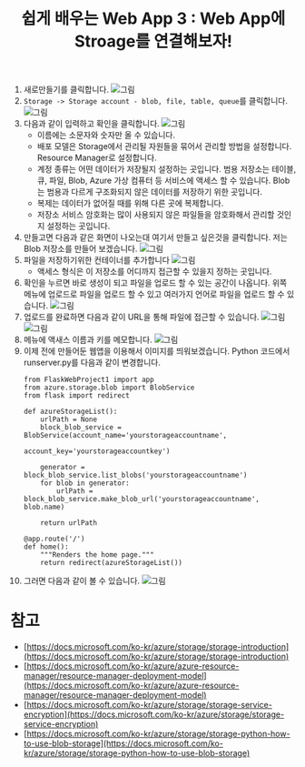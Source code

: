 ﻿---
layout: post
title: "쉽게 배우는 Web App 3 : Web App에 Stroage를 연결해보자!"
tag: [webapp]
---

1. 새로만들기를 클릭합니다.
![그림](https://azureforbeginner.blob.core.windows.net/images/login_success.png)
2. `Storage -> Storage account - blob, file, table, queue`를 클릭합니다.
![그림](https://azureforbeginner.blob.core.windows.net/images/webapp-srotage.PNG)
3. 다음과 같이 입력하고 확인을 클릭합니다.
![그림](https://azureforbeginner.blob.core.windows.net/images/storage-create.PNG)
	* 이름에는 소문자와 숫자만 올 수 있습니다.
	* 배포 모델은 Storage에서 관리될 자원들을 묶어서 관리할 방법을 설정합니다. Resource Manager로 설정합니다.
	* 계정 종류는 어떤 데이터가 저장될지 설정하는 곳입니다. 범용 저장소는 테이블, 큐, 파일, Blob, Azure 가상 컴퓨터 등 서비스에 액세스 할 수 있습니다. Blob는 범용과 다르게 구조화되지 않은 데이터를 저장하기 위한 곳입니다.
	* 복제는 데이터가 없어질 때를 위해 다른 곳에 복제합니다.
	* 저장소 서비스 암호화는 많이 사용되지 않은 파일들을 암호화해서 관리할 것인지 설정하는 곳입니다.
4. 만들고면 다음과 같은 화면이 나오는대 여기서 만들고 싶은것을 클릭합니다. 저는 Blob 저장소를 만들어 보겠습니다.
![그림](https://azureforbeginner.blob.core.windows.net/images/webapp-blob.png)
5. 파일을 저장하기위한 컨테이너를 추가합니다
![그림](https://azureforbeginner.blob.core.windows.net/images/webapp-create-container.png)
	* 액세스 형식은 이 저장소를 어디까지 접근할 수 있을지 정하는 곳입니다.
6. 확인을 누르면 바로 생성이 되고 파일을 업로드 할 수 있는 공간이 나옵니다. 위쪽 메뉴에 업로드로 파일을 업로드 할 수 있고 여러가지 언어로 파일을 업로드 할 수 있습니다.
![그림](https://azureforbeginner.blob.core.windows.net/images/webapp-file-upload.png)
7. 업로드를 완료하면 다음과 같이 URL을 통해 파일에 접근할 수 있습니다.
![그림](https://azureforbeginner.blob.core.windows.net/images/webapp-upload-success.png)
![그림](https://azureforbeginner.blob.core.windows.net/images/webapp-storage-success.png)
8. 메뉴에 액새스 이름과 키를 메모합니다.
![그림](https://azureforbeginner.blob.core.windows.net/images/webapp-storage-key.png)
9. 이제 전에 만들어둔 웹앱을 이용해서 이미지를 띄워보겠습니다. Python 코드에서 runserver.py를 다음과 같이 변경합니다.
	```
	from FlaskWebProject1 import app
	from azure.storage.blob import BlobService
	from flask import redirect
	
	def azureStorageList():
	    urlPath = None
	    block_blob_service = BlobService(account_name='yourstorageaccountname',
	                                     account_key='yourstorageaccountkey')
	
	    generator = block_blob_service.list_blobs('yourstorageaccountname')
	    for blob in generator:
	        urlPath = block_blob_service.make_blob_url('yourstorageaccountname', blob.name)
	
	    return urlPath
	
	@app.route('/')
	def home():
	    """Renders the home page."""
	    return redirect(azureStorageList())
	```
10. 그러면 다음과 같이 볼 수 있습니다.
![그림](https://azureforbeginner.blob.core.windows.net/images/webapp-storage-webapp.png)

# 참고
* [https://docs.microsoft.com/ko-kr/azure/storage/storage-introduction](https://docs.microsoft.com/ko-kr/azure/storage/storage-introduction)
* [https://docs.microsoft.com/ko-kr/azure/azure-resource-manager/resource-manager-deployment-model](https://docs.microsoft.com/ko-kr/azure/azure-resource-manager/resource-manager-deployment-model)
* [https://docs.microsoft.com/ko-kr/azure/storage/storage-service-encryption](https://docs.microsoft.com/ko-kr/azure/storage/storage-service-encryption)
* [https://docs.microsoft.com/ko-kr/azure/storage/storage-python-how-to-use-blob-storage](https://docs.microsoft.com/ko-kr/azure/storage/storage-python-how-to-use-blob-storage)
